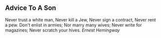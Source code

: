 ## Advice To A Son
Never trust a white man,
Never kill a Jew,
Never sign a contract,
Never rent a pew.
Don't enlist in armies;
Nor marry many wives;
Never write for magazines;
Never scratch your hives.
*Ernest Hemingway*
